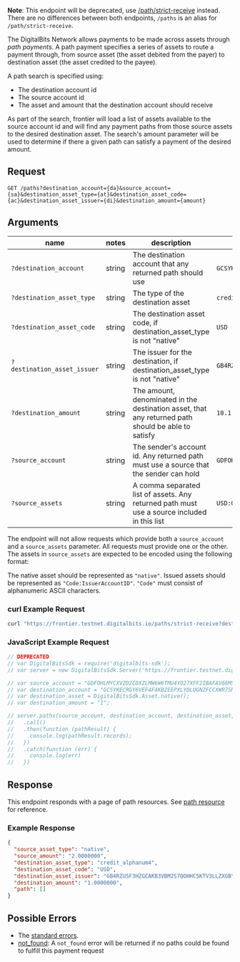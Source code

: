**Note**: This endpoint will be deprecated, use [/path/strict-receive](https://developers.digitalbits.io/reference/go/services/frontier/internal/docs/reference/endpoints/path-finding-strict-receive) instead. There are no differences between both endpoints, `/paths` is an alias for `/path/strict-receive`.


The DigitalBits Network allows payments to be made across assets through _path payments_.  A path
payment specifies a series of assets to route a payment through, from source asset (the asset
debited from the payer) to destination asset (the asset credited to the payee).

A path search is specified using:

- The destination account id
- The source account id
- The asset and amount that the destination account should receive

As part of the search, frontier will load a list of assets available to the source account id and
will find any payment paths from those source assets to the desired destination asset. The search's
amount parameter will be used to determine if there a given path can satisfy a payment of the
desired amount.

## Request

```
GET /paths?destination_account={da}&source_account={sa}&destination_asset_type={at}&destination_asset_code={ac}&destination_asset_issuer={di}&destination_amount={amount}
```

## Arguments

| name | notes | description | example |
| ---- | ----- | ----------- | ------- |
| `?destination_account` | string | The destination account that any returned path should use | `GCSYKECRGY6VEF4F4KBZEEPXLYDLUGNZFCCXWR7SNRADN3NYYK67GQKF` |
| `?destination_asset_type` | string | The type of the destination asset | `credit_alphanum4` |
| `?destination_asset_code` | string | The destination asset code, if destination_asset_type is not "native" | `USD` |
| `?destination_asset_issuer` | string | The issuer for the destination, if destination_asset_type is not "native" | `GB4RZUSF3HZGCAKB3VBM2S7QOHHC5KTV3LLZXGBYR5ZO4B26CKHFZTSZ` |
| `?destination_amount` | string | The amount, denominated in the destination asset, that any returned path should be able to satisfy | `10.1` |
| `?source_account` | string | The sender's account id. Any returned path must use a source that the sender can hold | `GDFOHLMYCXVZD2CDXZLMW6W6TMU4YO27XFF2IBAFAV66MSTPDDSK2LAY` |
| `?source_assets` | string | A comma separated list of assets. Any returned path must use a source included in this list  | `USD:GB4RZUSF3HZGCAKB3VBM2S7QOHHC5KTV3LLZXGBYR5ZO4B26CKHFZTSZ,native` |

The endpoint will not allow requests which provide both a `source_account` and a `source_assets` parameter. All requests must provide one or the other.
The assets in `source_assets` are expected to be encoded using the following format:

The native asset should be represented as `"native"`. Issued assets should be represented as `"Code:IssuerAccountID"`. `"Code"` must consist of alphanumeric ASCII characters.


### curl Example Request

```sh
curl "https://frontier.testnet.digitalbits.io/paths/strict-receive?destination_account=GCSYKECRGY6VEF4F4KBZEEPXLYDLUGNZFCCXWR7SNRADN3NYYK67GQKF&source_assets=native&destination_asset_code=USD&destination_asset_type=credit_alphanum4&destination_asset_issuer=GB4RZUSF3HZGCAKB3VBM2S7QOHHC5KTV3LLZXGBYR5ZO4B26CKHFZTSZ&destination_amount=1"
```

### JavaScript Example Request

```javascript
// DEPRECATED
// var DigitalBitsSdk = require('digitalbits-sdk');
// var server = new DigitalBitsSdk.Server('https://frontier.testnet.digitalbits.io');

// var source_account = "GDFOHLMYCXVZD2CDXZLMW6W6TMU4YO27XFF2IBAFAV66MSTPDDSK2LAY";
// var destination_account = "GCSYKECRGY6VEF4F4KBZEEPXLYDLUGNZFCCXWR7SNRADN3NYYK67GQKF";
// var destination_asset = DigitalBitsSdk.Asset.native();
// var destination_amount = "1";

// server.paths(source_account, destination_account, destination_asset, destination_amount)
//   .call()
//   .then(function (pathResult) {
//     console.log(pathResult.records);
//   })
//   .catch(function (err) {
//     console.log(err)
//   })
```

## Response

This endpoint responds with a page of path resources.  See [path resource](https://developers.digitalbits.io/reference/go/services/frontier/internal/docs/reference/resources/path) for reference.

### Example Response

```json
{
  "source_asset_type": "native",
  "source_amount": "2.0000000",
  "destination_asset_type": "credit_alphanum4",
  "destination_asset_code": "USD",
  "destination_asset_issuer": "GB4RZUSF3HZGCAKB3VBM2S7QOHHC5KTV3LLZXGBYR5ZO4B26CKHFZTSZ",
  "destination_amount": "1.0000000",
  "path": []
}
```

## Possible Errors

- The [standard errors](https://developers.digitalbits.io/reference/go/services/frontier/internal/docs/reference/errors#standard-errors).
- [not_found](https://developers.digitalbits.io/reference/go/services/frontier/internal/docs/reference/errors/not-found): A `not_found` error will be returned if no paths could be found to fulfill this payment request
